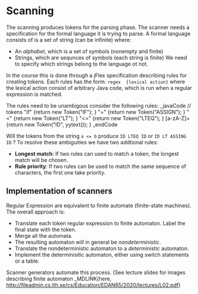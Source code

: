 # Scanning
The scanning produces tokens for the parsing phase.
The scanner needs a specification for the formal language it is trying to parse.
A formal language consists of is a set of string (can be infinite) where:
+ An _alphabet_, which is a set of symbols (nonempty and finite)
+ Strings, which are sequnces of symbols (each string is finite)
We need to specify which strings belong to the language ot not.

In the course this is done through a jFlex specification describing rules for creating tokens.
Each rules has the form:
`regex  {lexical action}`
where the lexical action consist of arbitrary Java code, which is run when a regular expression is matched.

The rules need to be unambigous consider the following rules:
_javaCode
// tokens
"if"         {return new Token("IF"); }
"="          {return new Token("ASSIGN"); }
"<"          {return new Token("LT"); }
"<="         {return new Token("LTEQ"); }
[a-zA-Z]+    {return new Token("ID", yytext()); }
_endCode

Will the tokens from the string `a <= b` produce `ID LTEQ ID` or `ID LT ASSING ID` ?
To resolve these ambiguities we have two addtional rules:
+ **Longest match**: If two rules can used to match a token, the longest match will be chosen.
+ **Rule priority**: If two rules can be used to match the same sequence of characters, the first one take priority.

## Implementation of scanners
Regular Expression are equivalent to finite automate (finite-state machines).
The overall approach is:
+ Translate each token regular expression to finite automaton. Label the final state with the token.
+ Merge all the automata.
+ The resulting automaton will in general be _nondeterministic_.
+ Translate the nondeterministic automaton to a _deterministic_ automaton.
+ Implement the determinisitic automaton, either using switch statements or a table.

Scanner generators automate this process.
(See lecture slides for images describing finite automaton _MDLINK(here, http://fileadmin.cs.lth.se/cs/Education/EDAN65/2020/lectures/L02.pdf)

